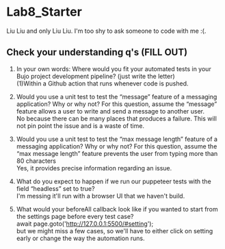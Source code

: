 # Lab8_Starter
 Liu Liu and only Liu Liu. I'm too shy to ask someone to code with me :(.
## Check your understanding q's (FILL OUT)

1. In your own words: Where would you fit your automated tests in your Bujo project development pipeline? (just write the letter)
    <br>(1)Within a Github action that runs whenever code is pushed.

2. Would you use a unit test to test the “message” feature of a messaging application? Why or why not? For this question, assume the “message” feature allows a user to write and send a message to another user.
     <br>No because there can be many places that produces a failure. This will not pin point the issue and is a waste of time.

3. Would you use a unit test to test the “max message length” feature of a messaging application? Why or why not? For this question, assume the “max message length” feature prevents the user from typing more than 80 characters
     <br>Yes, it provides precise information regarding an issue.

4. What do you expect to happen if we run our puppeteer tests with the field “headless” set to true?
    <br>I'm messing it'll run with a browser UI that we haven't build.

5. What would your beforeAll callback look like if you wanted to start from the settings page before every test case?
   <br> await page.goto('http://127.0.0.1:5500/#setting');
   <br>but we might miss a few cases, so we'll have to either click on setting early or change the way the automation runs.
 

